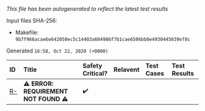 _This file has been autogenerated to reflect the latest test results_

Input files SHA-256:
- Makefile: `9b7f966acae6e642050ec5c14403a604986f7b1cae6506bb0e4930445039ef8c`

Generated `16:58, Oct 22, 2020 (+0000)`

| ID | Title | Safety<br>Critical? | Relavent | Test Cases | Test Results |
| :--- | :--- | :--- | :--- | :--- | :--- |
 | [R-](requirements.md#R-) | :warning: **ERROR: REQUIREMENT NOT FOUND** :warning: | :heavy_check_mark: |  |  |  | 
